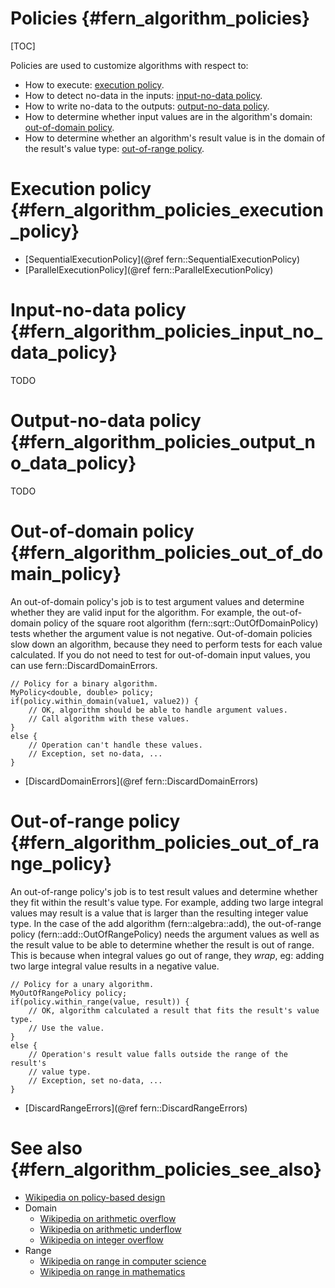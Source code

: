 Policies {#fern_algorithm_policies}
========

[TOC]


Policies are used to customize algorithms with respect to:
- How to execute: [execution policy](#execution_policy).
- How to detect no-data in the inputs: [input-no-data policy](#input_no_data_policy).
- How to write no-data to the outputs: [output-no-data policy](#output_no_data_policy).
- How to determine whether input values are in the algorithm's domain: [out-of-domain policy](#out_of_domain_policy).
- How to determine whether an algorithm's result value is in the domain of the result's value type: [out-of-range policy](#out_of_range_policy).


Execution policy {#fern_algorithm_policies_execution_policy}
================
- [SequentialExecutionPolicy](@ref fern::SequentialExecutionPolicy)
- [ParallelExecutionPolicy](@ref fern::ParallelExecutionPolicy)


Input-no-data policy {#fern_algorithm_policies_input_no_data_policy}
====================
TODO


Output-no-data policy {#fern_algorithm_policies_output_no_data_policy}
=====================
TODO


Out-of-domain policy {#fern_algorithm_policies_out_of_domain_policy}
====================
An out-of-domain policy's job is to test argument values and determine whether they are valid input for the algorithm. For example, the out-of-domain policy of the square root algorithm (fern::sqrt::OutOfDomainPolicy) tests whether the argument value is not negative. Out-of-domain policies slow down an algorithm, because they need to perform tests for each value calculated. If you do not need to test for out-of-domain input values, you can use fern::DiscardDomainErrors.


~~~~{.c}
// Policy for a binary algorithm.
MyPolicy<double, double> policy;
if(policy.within_domain(value1, value2)) {
    // OK, algorithm should be able to handle argument values.
    // Call algorithm with these values.
}
else {
    // Operation can't handle these values.
    // Exception, set no-data, ...
}
~~~~

- [DiscardDomainErrors](@ref fern::DiscardDomainErrors)


Out-of-range policy {#fern_algorithm_policies_out_of_range_policy}
===================
An out-of-range policy's job is to test result values and determine whether they fit within the result's value type. For example, adding two large integral values may result is a value that is larger than the resulting integer value type. In the case of the add algorithm (fern::algebra::add), the out-of-range policy (fern::add::OutOfRangePolicy) needs the argument values as well as the result value to be able to determine whether the result is out of range. This is because when integral values go out of range, they *wrap*, eg: adding two large integral value results in a negative value.

~~~~{.c}
// Policy for a unary algorithm.
MyOutOfRangePolicy policy;
if(policy.within_range(value, result)) {
    // OK, algorithm calculated a result that fits the result's value type.
    // Use the value.
}
else {
    // Operation's result value falls outside the range of the result's
    // value type.
    // Exception, set no-data, ...
}
~~~~

- [DiscardRangeErrors](@ref fern::DiscardRangeErrors)


See also {#fern_algorithm_policies_see_also}
========
- [Wikipedia on policy-based design](http://en.wikipedia.org/wiki/Policy-based_design)
- Domain
    - [Wikipedia on arithmetic overflow](https://en.wikipedia.org/wiki/Arithmetic_overflow)
    - [Wikipedia on arithmetic underflow](https://en.wikipedia.org/wiki/Arithmetic_underflow)
    - [Wikipedia on integer overflow](https://en.wikipedia.org/wiki/Integer_overflow)
- Range
    - [Wikipedia on range in computer science](https://en.wikipedia.org/wiki/Range_(computer_science))
    - [Wikipedia on range in mathematics](https://en.wikipedia.org/wiki/Range_(mathematics))
